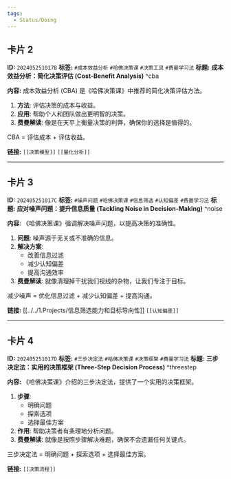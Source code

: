 ```yaml
---
tags:
  - Status/Doing
---
```



## 卡片 2

**ID:** `202405251017B`
**标签:** `#成本效益分析` `#哈佛决策课` `#决策工具` `#费曼学习法`
**标题:** **成本效益分析：简化决策评估 (Cost-Benefit Analysis)** ^cba

**内容:**
成本效益分析 (CBA) 是《哈佛决策课》中推荐的简化决策评估方法。

1. **方法**: 评估决策的成本与收益。
2. **应用**: 帮助个人和团队做出更明智的决策。
3. **费曼解读**: 像是在天平上衡量决策的利弊，确保你的选择是值得的。

CBA = 评估成本 + 评估收益。

**链接:** `[[决策模型]]` `[[量化分析]]`

---

## 卡片 3

**ID:** `202405251017C`
**标签:** `#噪声问题` `#哈佛决策课` `#信息筛选` `#认知偏差` `#费曼学习法`
**标题:** **应对噪声问题：提升信息质量 (Tackling Noise in Decision-Making)** ^noise

**内容:**
《哈佛决策课》强调解决噪声问题，以提高决策的准确性。

1. **问题**: 噪声源于无关或不准确的信息。
2. **解决方案**:
    * 改善信息过滤
    * 减少认知偏差
    * 提高沟通效率
3. **费曼解读**: 就像清理掉干扰我们视线的杂物，让我们专注于目标。

减少噪声 = 优化信息过滤 + 减少认知偏差 + 提高沟通。

**链接:** [[../../1.Projects/信息筛选能力和目标导向性]] `[[认知偏差]]`

---

## 卡片 4

**ID:** `202405251017D`
**标签:** `#三步决定法` `#哈佛决策课` `#决策框架` `#费曼学习法`
**标题:** **三步决定法：实用的决策框架 (Three-Step Decision Process)** ^threestep

**内容:**
《哈佛决策课》介绍的三步决定法，提供了一个实用的决策框架。

1. **步骤**:
    * 明确问题
    * 探索选项
    * 选择最佳方案
2. **作用**: 帮助决策者有条理地分析问题。
3. **费曼解读**: 就像是按照步骤解决难题，确保不会遗漏任何关键点。

三步决定法 = 明确问题 + 探索选项 + 选择最佳方案。

**链接:** `[[决策流程]]`
